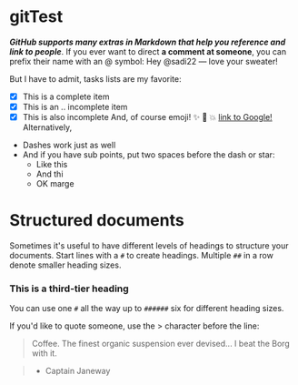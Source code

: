# gitTest
***GitHub supports many extras in Markdown that help you reference and link to people***. If you ever want to direct **a comment at someone**, you can prefix their name with an @ symbol: Hey @sadi22 — love your sweater!

But I have to admit, tasks lists are my favorite:


- [x] This is a complete item
- [x] This is an   .. incomplete item
- [x] This is also incomplete 
And, of course emoji! :sparkles: :camel: :boom:
[link to Google!](http://google.com)
Alternatively,

- Dashes work just as well
- And if you have sub points, put two spaces before the dash or star:
  - Like this
  - And thi
  - OK marge
# Structured documents

Sometimes it's useful to have different levels of headings to structure your documents. Start lines with a `#` to create headings. Multiple `##` in a row denote smaller heading sizes.

### This is a third-tier heading

You can use  one `#` all the way up to `######` six for different heading sizes.

If you'd like to quote someone, use the > character before the line:

> Coffee. The finest organic suspension ever devised... 
I beat the Borg with it.

> - Captain Janeway
